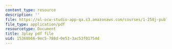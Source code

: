 ```yaml
---
content_type: resource
description: ''
file: https://ol-ocw-studio-app-qa.s3.amazonaws.com/courses/1-258j-public-transportation-systems-spring-2017/15368b669ec5788d0e533ac53f01754d_FTwuE36SUA.pdf
file_type: application/pdf
resourcetype: Document
title: 3play pdf file
uid: 15368b66-9ec5-788d-0e53-3ac53f01754d
---
```

